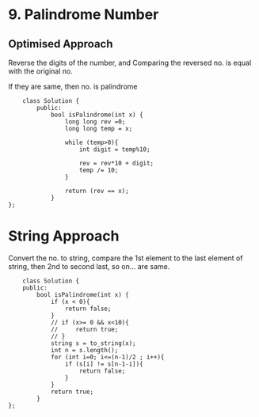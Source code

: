 # 9. Palindrome Number

## Optimised Approach
Reverse the digits of the number, and Comparing the reversed no. is equal with the original no.

If they are same, then no. is palindrome

```
    class Solution {
        public:
            bool isPalindrome(int x) {
                long long rev =0;
                long long temp = x;

                while (temp>0){
                    int digit = temp%10;

                    rev = rev*10 + digit;
                    temp /= 10;
                }

                return (rev == x);
            }
};
```

# String Approach

Convert the no. to string, compare the 1st element to the last element of string, then 2nd to second last, so on... are same.

```
    class Solution {
    public:
        bool isPalindrome(int x) {
            if (x < 0){
                return false;
            }
            // if (x>= 0 && x<10){
            //     return true;
            // }
            string s = to_string(x);
            int n = s.length();
            for (int i=0; i<=(n-1)/2 ; i++){
                if (s[i] != s[n-1-i]){
                    return false;
                }
            }
            return true;
        }
};
```